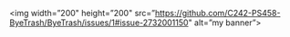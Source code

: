 <p align=”center”>

<img width=”200" height=”200" src=”https://github.com/C242-PS458-ByeTrash/ByeTrash/issues/1#issue-2732001150" alt=”my banner”>

</p>

